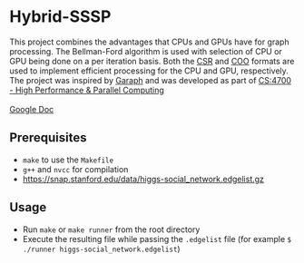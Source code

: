 # Hybrid-SSSP
This project combines the advantages that CPUs and GPUs have for graph processing. The Bellman-Ford algorithm is used with selection of CPU or GPU being done on a per iteration basis. Both the [CSR](https://en.wikipedia.org/wiki/Sparse_matrix#Compressed_sparse_row_(CSR,_CRS_or_Yale_format)) and [COO](https://en.wikipedia.org/wiki/Sparse_matrix#Coordinate_list_(COO)) formats are used to implement efficient processing for the CPU and GPU, respectively. The project was inspired by [Garaph](https://www.usenix.org/system/files/conference/atc17/atc17-ma.pdf) and was developed as part of [CS:4700 - High Performance & Parallel Computing](https://myui.uiowa.edu/my-ui/courses/details.page?ci=158677&id=990815)
<br>
<br>
[Google Doc](https://docs.google.com/document/d/1TDb8Q4xWwHBhfGl76xbntCk3CzSr8P6IUSqzjJBTcAM/edit)
## Prerequisites
- `make` to use the `Makefile`
- `g++` and `nvcc` for compilation
- https://snap.stanford.edu/data/higgs-social_network.edgelist.gz
## Usage
- Run `make` or `make runner` from the root directory
- Execute the resulting file while passing the `.edgelist` file (for example `$ ./runner higgs-social_network.edgelist`)
